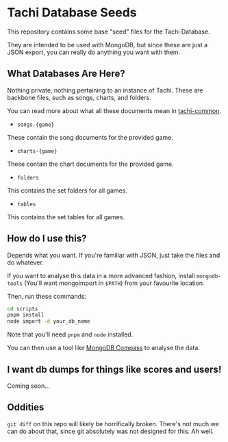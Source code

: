 # Tachi Database Seeds

This repository contains some base "seed" files for the Tachi Database.

They are intended to be used with MongoDB, but since these are just a JSON export, you can
really do anything you want with them.

## What Databases Are Here?

Nothing private, nothing pertaining to an instance of Tachi. These are backbone files, such
as songs, charts, and folders.

You can read more about what all these documents mean in [tachi-common](https://github.com/TeamNewGuys/tachi-common).

- `songs-{game}`

These contain the song documents for the provided game.

- `charts-{game}`

These contain the chart documents for the provided game.

- `folders`

This contains the set folders for all games.

- `tables`

This contains the set tables for all games.

## How do I use this?

Depends what you want. If you're familiar with JSON, just
take the files and do whatever.

If you want to analyse this data in a more advanced fashion,
install `mongodb-tools` (You'll want mongoimport in `$PATH`) from your favourite location.

Then, run these commands:
```sh
cd scripts
pnpm install
node import -d your_db_name
```

Note that you'll need `pnpm` and `node` installed.

You can then use a tool like [MongoDB Compass](https://www.mongodb.com/products/compass) to analyse the data.

## I want db dumps for things like scores and users!

Coming soon...

## Oddities

`git diff` on this repo will likely be horrifically broken. There's not much we can do
about that, since git absolutely was not designed for this. Ah well.
